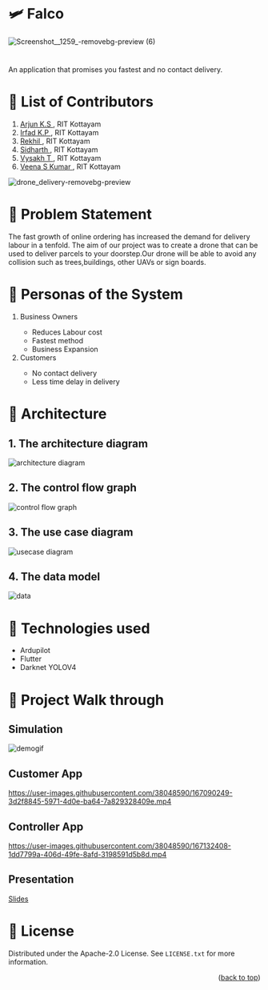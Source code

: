 
# :small_airplane: Falco
![Screenshot__1259_-removebg-preview (6)](https://user-images.githubusercontent.com/38048590/167068072-f3542bb4-369d-4fa9-ad8a-80222d85e9c5.png)



# 
An application that promises you fastest and no contact delivery. 



# :brain: List of Contributors
1. <a href =  "https://github.com/Arjun-K-S">Arjun K.S </a>, RIT Kottayam
2. <a href =  "https://github.com/irfadkp">Irfad K.P </a>, RIT Kottayam
3. <a href =  "https://github.com/Rekhil-123">Rekhil </a>, RIT Kottayam
4. <a href =  "https://github.com/xidhu">Sidharth </a>, RIT Kottayam
5. <a href =  "https://github.com/Vysakh-T">Vysakh T </a>, RIT Kottayam
6. <a href =  "https://github.com/veenasnair18">Veena S Kumar </a>, RIT Kottayam

![drone_delivery-removebg-preview](https://user-images.githubusercontent.com/38048590/166652285-784d3b30-de2c-4d8f-9c23-7e0c7022fc41.png)
</br>
# :rocket: Problem Statement
The fast growth of online ordering has increased the demand for delivery labour in a tenfold. The aim of our project was to create a drone that can be used to deliver parcels to your doorstep.Our drone will be able to avoid any collision such as trees,buildings, other UAVs or sign boards.


# :bust_in_silhouette: Personas of the System
<ol>
  <li>Business Owners</li>
  <ul>
    <li>Reduces Labour cost</li>
    <li>Fastest method</li>
    <li>Business Expansion</li>
  </ul>
  <li>Customers</li>
  <ul>
    <li>No contact delivery</li>
    <li>Less time delay in delivery</li>
  </ul>
</ol>



# :jigsaw: Architecture
## 1. The architecture diagram 
![architecture diagram](https://user-images.githubusercontent.com/38048590/166973102-932d4005-77f0-4f92-a1f2-9256fc40546a.jpg)


## 2. The control flow graph
![control flow graph](https://user-images.githubusercontent.com/38048590/166970670-5e95da42-0106-40de-b617-8733c44b203d.png)

## 3. The use case diagram
![usecase diagram](https://user-images.githubusercontent.com/38048590/166970713-177265e4-8b5e-4707-b9b3-a7a867bbbddc.jpeg)

## 4. The data model
![data](https://user-images.githubusercontent.com/38048590/167072989-0eac0aaf-ad41-4232-b6f7-5e68c2647db3.jpg)


# :floppy_disk: Technologies used
<ul>
  <li>Ardupilot</li>
  <li>Flutter</li>
  <li>Darknet YOLOV4</li>
</ul>

# :camera_flash: Project Walk through
## Simulation

![demogif](https://user-images.githubusercontent.com/38048590/166983606-5939bb44-6236-4b34-9311-73ceb502c9df.gif)

## Customer App 

https://user-images.githubusercontent.com/38048590/167090249-3d2f8845-5971-4d0e-ba64-7a829328409e.mp4

## Controller App 


https://user-images.githubusercontent.com/38048590/167132408-1dd7799a-406d-49fe-8afd-3198591d5b8d.mp4


## Presentation
<a href =  "https://docs.google.com/presentation/d/1jfx__Y4fe8OxyicySVLplO8Whu7s96-mLHO1_9AM7GI/edit?usp=sharing"> Slides</a>



 



# :page_facing_up: License 

Distributed under the Apache-2.0  License. See `LICENSE.txt` for more information.

<p align="right">(<a href="#top">back to top</a>)</p>



